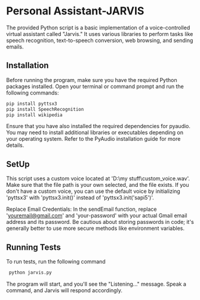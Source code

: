 
# Personal Assistant-JARVIS

The provided Python script is a basic implementation of a voice-controlled virtual assistant called "Jarvis." It uses various libraries to perform tasks like speech recognition, text-to-speech conversion, web browsing, and sending emails.


## Installation

Before running the program, make sure you have the required Python packages installed. Open your terminal or command prompt and run the following commands:

```bash
pip install pyttsx3
pip install SpeechRecognition
pip install wikipedia

```
Ensure that you have also installed the required dependencies for pyaudio. You may need to install additional libraries or executables depending on your operating system. Refer to the PyAudio installation guide for more details.


## SetUp
This script uses a custom voice located at 'D:\my stuff\custom_voice.wav'. Make sure that the file path is your own selected, and the file exists. If you don't have a custom voice, you can use the default voice by initializing 'pyttsx3' with 'pyttsx3.init()' instead of 'pyttsx3.init('sapi5')'.

Replace Email Credentials:
In the sendEmail function, replace 'youremail@gmail.com' and 'your-password' with your actual Gmail email address and its password. Be cautious about storing passwords in code; it's generally better to use more secure methods like environment variables.
## Running Tests

To run tests, run the following command

```bash
 python jarvis.py
```
The program will start, and you'll see the "Listening..." message. Speak a command, and Jarvis will respond accordingly.

